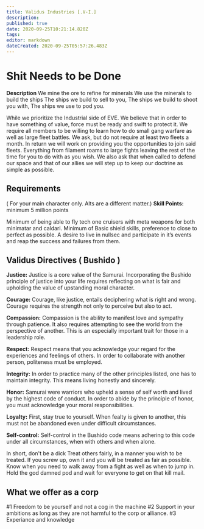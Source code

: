 ```yaml
---
title: Validus Industries [.V-I.]
description: 
published: true
date: 2020-09-25T10:21:14.820Z
tags: 
editor: markdown
dateCreated: 2020-09-25T05:57:26.483Z
---
```


# Shit Needs to be Done
**Description**
We mine the ore to refine for minerals
We use the minerals to build the ships
The ships we build to sell to you,
The ships we build to shoot you with,
The ships we use to pod you.

While we prioritize the Industrial side of EVE. We believe that in order to have something of value, force must be ready and swift to protect it. We require all members to be willing to learn how to do small gang warfare as well as large fleet battles. We ask, but do not require at least two fleets a month. In return we will work on providing you the opportunities to join said fleets. Everything from filament roams to large fights leaving the rest of the time for you to do with as you wish. We also ask that when called to defend our space and that of our allies we will step up to keep our doctrine as simple as possible. 

## **Requirements**
( For your main character only. Alts are a different matter.)
**Skill Points:** minimum 5 million points

Minimum of being able to fly tech one cruisers with meta weapons for both minimatar and caldari. 
Minimum of Basic shield skills, preference to close to perfect as possible.
A desire to live in nullsec and participate in it’s events and reap the success and failures from them. 


## **Validus Directives ( Bushido )**

**Justice:** Justice is a core value of the Samurai. Incorporating the Bushido principle of justice into your life requires reflecting on what is fair and upholding the value of upstanding moral character. 

**Courage:** Courage, like justice, entails deciphering what is right and wrong. Courage requires the strength not only to perceive but also to act.  

**Compassion:** Compassion is the ability to manifest love and sympathy through patience. It also requires attempting to see the world from the perspective of another. This is an especially important trait for those in a leadership role.

**Respect:** Respect means that you acknowledge your regard for the experiences and feelings of others. In order to collaborate with another person, politeness must be employed.  

**Integrity:** In order to practice many of the other principles listed, one has to maintain integrity. This means living honestly and sincerely.   

**Honor:** Samurai were warriors who upheld a sense of self worth and lived by the highest code of conduct. In order to abide by the principle of honor, you must acknowledge your moral responsibilities.

**Loyalty:** First, stay true to yourself. When fealty is given to another, this must not be abandoned even under difficult circumstances.

**Self-control:** Self-control in the Bushido code means adhering to this code under all circumstances, when with others and when alone.

In short, don't be a dick
Treat others fairly, in a manner you wish to be treated.
If you screw up, own it and you will be treated as fair as possible.
Know when you need to walk away from a fight as well as when to jump in.
Hold the god damned pod and wait for everyone to get on that kill mail.

## What we offer as a corp
#1 Freedom to be yourself and not a cog in the machine
#2 Support in your ambitions as long as they are not harmful to the corp or alliance.
#3 Experiance and knowledge